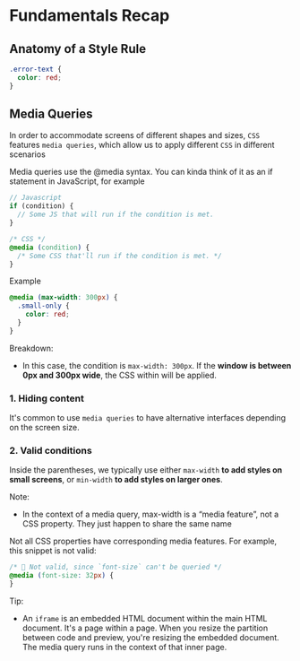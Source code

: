 # Fundamentals Recap

## Anatomy of a Style Rule

```css
.error-text {
  color: red;
}
```

## Media Queries

In order to accommodate screens of different shapes and sizes, `CSS` features `media queries`, which allow us to apply different `CSS` in different scenarios

Media queries use the @media syntax. You can kinda think of it as an if statement in JavaScript, for example

```js
// Javascript
if (condition) {
  // Some JS that will run if the condition is met.
}
```

```css
/* CSS */
@media (condition) {
  /* Some CSS that'll run if the condition is met. */
}
```

Example

```css
@media (max-width: 300px) {
  .small-only {
    color: red;
  }
}
```

Breakdown:

- In this case, the condition is `max-width: 300px`. If the **window is between 0px and 300px wide**, the CSS within will be applied.

### 1. Hiding content

It's common to use `media queries` to have alternative interfaces depending on the screen size.

### 2. Valid conditions

Inside the parentheses, we typically use either `max-width` **to add styles on small screens**, or `min-width` **to add styles on larger ones**.

Note:

- In the context of a media query, max-width is a “media feature”, not a CSS property. They just happen to share the same name

Not all CSS properties have corresponding media features. For example, this snippet is not valid:

```css
/* 🚫 Not valid, since `font-size` can't be queried */
@media (font-size: 32px) {
}
```

Tip:

- An `iframe` is an embedded HTML document within the main HTML document. It's a page within a page. When you resize the partition between code and preview, you're resizing the embedded document. The media query runs in the context of that inner page.
